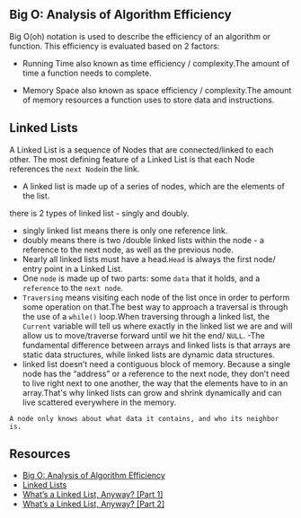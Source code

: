 ## Big O: Analysis of Algorithm Efficiency
 
Big O(oh) notation is used to describe the efficiency of an algorithm or function. This efficiency is evaluated based on 2 factors:

- Running Time also known as time efficiency / complexity.The amount of time a function needs to complete.

- Memory Space also known as space efficiency / complexity.The amount of memory resources a function uses to store data and instructions.


## Linked Lists

A Linked List is a sequence of Nodes that are connected/linked to each other. The most defining feature of a Linked List is that each Node references the `next Node`in the link.

- A linked list is made up of a series of nodes, which are the elements of the list.

there is 2 types of linked list - singly and doubly.

- singly linked list means there is only one reference link.
- doubly means there is two /double linked lists within the node - a reference to the next node, as well as the previous node.
- Nearly all linked lists must have a head.`Head` is always the first node/ entry point in a Linked List.
- One `node` is made up of two parts: some `data` that it holds, and a `reference` to the `next node`.
- `Traversing` means visiting each node of the list once in order to perform some operation on that.The best way to approach a traversal is through the use of a `while()` loop.When traversing through a linked list, the `Current` variable will tell us where exactly in the linked list we are and will allow us to move/traverse forward until we hit the end/ `NULL`.
-The fundamental difference between arrays and linked lists is that arrays are static data structures, while linked lists are dynamic data structures. 
- linked list doesn’t need a contiguous block of memory. Because a single node has the “address” or a reference to the next node, they don’t need to live right next to one another, the way that the elements have to in an array.That's why linked lists can grow and shrink dynamically and can live scattered everywhere in the memory.

`A node only knows about what data it contains, and who its neighbor is.`


## Resources
- [Big O: Analysis of Algorithm Efficiency](https://codefellows.github.io/common_curriculum/data_structures_and_algorithms/Code_401/class-05/resources/big_oh.html)
- [Linked Lists](https://codefellows.github.io/common_curriculum/data_structures_and_algorithms/Code_401/class-05/resources/singly_linked_list.html)
- [What’s a Linked List, Anyway? [Part 1]](https://medium.com/basecs/whats-a-linked-list-anyway-part-1-d8b7e6508b9d)
- [What’s a Linked List, Anyway? [Part 2]](https://medium.com/basecs/whats-a-linked-list-anyway-part-2-131d96f71996)
